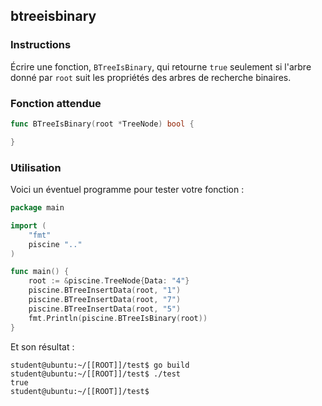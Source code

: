 ## btreeisbinary

### Instructions

Écrire une fonction, `BTreeIsBinary`, qui retourne `true` seulement si l'arbre donné par `root` suit les propriétés des arbres de recherche binaires.

### Fonction attendue

```go
func BTreeIsBinary(root *TreeNode) bool {

}
```

### Utilisation

Voici un éventuel programme pour tester votre fonction :

```go
package main

import (
	"fmt"
	piscine ".."
)

func main() {
	root := &piscine.TreeNode{Data: "4"}
	piscine.BTreeInsertData(root, "1")
	piscine.BTreeInsertData(root, "7")
	piscine.BTreeInsertData(root, "5")
	fmt.Println(piscine.BTreeIsBinary(root))
}
```

Et son résultat :

```console
student@ubuntu:~/[[ROOT]]/test$ go build
student@ubuntu:~/[[ROOT]]/test$ ./test
true
student@ubuntu:~/[[ROOT]]/test$
```
